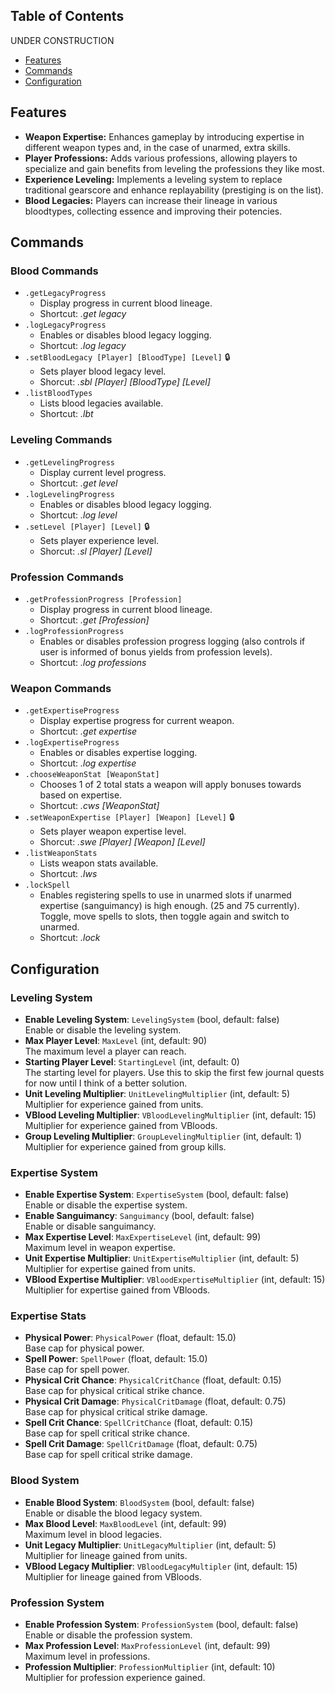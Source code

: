 ## Table of Contents

UNDER CONSTRUCTION

- [Features](#features)
- [Commands](#commands)
- [Configuration](#configuration)

## Features

- **Weapon Expertise:** Enhances gameplay by introducing expertise in different weapon types and, in the case of unarmed, extra skills.
- **Player Professions:** Adds various professions, allowing players to specialize and gain benefits from leveling the professions they like most.
- **Experience Leveling:** Implements a leveling system to replace traditional gearscore and enhance replayability (prestiging is on the list).
- **Blood Legacies:** Players can increase their lineage in various bloodtypes, collecting essence and improving their potencies.

## Commands

### Blood Commands
- `.getLegacyProgress`
  - Display progress in current blood lineage.
  - Shortcut: *.get legacy*
- `.logLegacyProgress`
  - Enables or disables blood legacy logging.
  - Shortcut: *.log legacy*
- `.setBloodLegacy [Player] [BloodType] [Level]` 🔒
  - Sets player blood legacy level.
  - Shorcut: *.sbl [Player] [BloodType] [Level]*
- `.listBloodTypes`
  - Lists blood legacies available.
  - Shortcut: *.lbt*

### Leveling Commands
- `.getLevelingProgress`
  - Display current level progress.
  - Shortcut: *.get level*
- `.logLevelingProgress`
  - Enables or disables blood legacy logging.
  - Shortcut: *.log level*
- `.setLevel [Player] [Level]` 🔒
  - Sets player experience level.
  - Shorcut: *.sl [Player] [Level]*

### Profession Commands
- `.getProfessionProgress [Profession]`
  - Display progress in current blood lineage.
  - Shortcut: *.get [Profession]*
- `.logProfessionProgress`
  - Enables or disables profession progress logging (also controls if user is informed of bonus yields from profession levels).
  - Shortcut: *.log professions*

### Weapon Commands
- `.getExpertiseProgress`
  - Display expertise progress for current weapon.
  - Shortcut: *.get expertise*
- `.logExpertiseProgress`
  - Enables or disables expertise logging.
  - Shortcut: *.log expertise*
- `.chooseWeaponStat [WeaponStat]`
  - Chooses 1 of 2 total stats a weapon will apply bonuses towards based on expertise.
  - Shortcut: *.cws [WeaponStat]*
- `.setWeaponExpertise [Player] [Weapon] [Level]` 🔒
  - Sets player weapon expertise level.
  - Shorcut: *.swe [Player] [Weapon] [Level]*
- `.listWeaponStats`
  - Lists weapon stats available.
  - Shortcut: *.lws*
- `.lockSpell`
  - Enables registering spells to use in unarmed slots if unarmed expertise (sanguimancy) is high enough. (25 and 75 currently). Toggle, move spells to slots, then toggle again and switch to unarmed.
  - Shortcut: *.lock*
 
## Configuration

### Leveling System
- **Enable Leveling System**: `LevelingSystem` (bool, default: false)  
  Enable or disable the leveling system.
- **Max Player Level**: `MaxLevel` (int, default: 90)  
  The maximum level a player can reach.
- **Starting Player Level**: `StartingLevel` (int, default: 0)  
  The starting level for players. Use this to skip the first few journal quests for now until I think of a better solution.
- **Unit Leveling Multiplier**: `UnitLevelingMultiplier` (int, default: 5)  
  Multiplier for experience gained from units.
- **VBlood Leveling Multiplier**: `VBloodLevelingMultiplier` (int, default: 15)  
  Multiplier for experience gained from VBloods.
- **Group Leveling Multiplier**: `GroupLevelingMultiplier` (int, default: 1)  
  Multiplier for experience gained from group kills.

### Expertise System
- **Enable Expertise System**: `ExpertiseSystem` (bool, default: false)  
  Enable or disable the expertise system.
- **Enable Sanguimancy**: `Sanguimancy` (bool, default: false)  
  Enable or disable sanguimancy.
- **Max Expertise Level**: `MaxExpertiseLevel` (int, default: 99)  
  Maximum level in weapon expertise.
- **Unit Expertise Multiplier**: `UnitExpertiseMultiplier` (int, default: 5)  
  Multiplier for expertise gained from units.
- **VBlood Expertise Multiplier**: `VBloodExpertiseMultiplier` (int, default: 15)  
  Multiplier for expertise gained from VBloods.

### Expertise Stats
- **Physical Power**: `PhysicalPower` (float, default: 15.0)  
  Base cap for physical power.
- **Spell Power**: `SpellPower` (float, default: 15.0)  
  Base cap for spell power.
- **Physical Crit Chance**: `PhysicalCritChance` (float, default: 0.15)  
  Base cap for physical critical strike chance.
- **Physical Crit Damage**: `PhysicalCritDamage` (float, default: 0.75)  
  Base cap for physical critical strike damage.
- **Spell Crit Chance**: `SpellCritChance` (float, default: 0.15)  
  Base cap for spell critical strike chance.
- **Spell Crit Damage**: `SpellCritDamage` (float, default: 0.75)  
  Base cap for spell critical strike damage.

### Blood System
- **Enable Blood System**: `BloodSystem` (bool, default: false)  
  Enable or disable the blood legacy system.
- **Max Blood Level**: `MaxBloodLevel` (int, default: 99)  
  Maximum level in blood legacies.
- **Unit Legacy Multiplier**: `UnitLegacyMultiplier` (int, default: 5)  
  Multiplier for lineage gained from units.
- **VBlood Legacy Multiplier**: `VBloodLegacyMultipler` (int, default: 15)  
  Multiplier for lineage gained from VBloods.

### Profession System
- **Enable Profession System**: `ProfessionSystem` (bool, default: false)  
  Enable or disable the profession system.
- **Max Profession Level**: `MaxProfessionLevel` (int, default: 99)  
  Maximum level in professions.
- **Profession Multiplier**: `ProfessionMultiplier` (int, default: 10)  
  Multiplier for profession experience gained.
